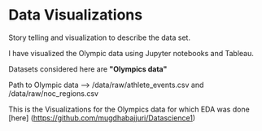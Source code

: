 Data Visualizations
==============================

Story telling and visualization to describe the data set.

I have visualized the Olympic data using Jupyter notebooks and Tableau.

Datasets considered here are **"Olympics data"** 

Path to Olympic data --> /data/raw/athlete_events.csv and /data/raw/noc_regions.csv
  
This is the Visualizations for the Olympics data for which EDA was done [here] (https://github.com/mugdhabajjuri/Datascience1)

